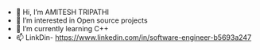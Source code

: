 - 👋 Hi, I’m AMITESH TRIPATHI
- 👀 I’m interested in Open source projects
- 🌱 I’m currently learning C++
- 📫 LinkDin- https://www.linkedin.com/in/software-engineer-b5693a247

<!---
typhoon-30042004/typhoon-30042004 is a ✨ special ✨ repository because its `README.md` (this file) appears on your GitHub profile.
You can click the Preview link to take a look at your changes.
--->
